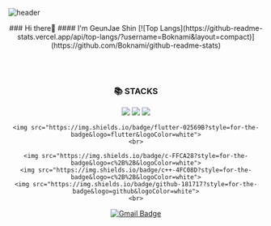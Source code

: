 ![header](https://capsule-render.vercel.app/api?type=wave&color=&height=150&section=header&text=&fontSize=10)

<div align = "center">
### Hi there👋
#### I'm GeunJae Shin
[![Top Langs](https://github-readme-stats.vercel.app/api/top-langs/?username=Boknami&layout=compact)](https://github.com/Boknami/github-readme-stats)

<br/><br/>

<div align=center><h3>📚 STACKS</h3></div>

<div align=center> 
    <img src="https://img.shields.io/badge/html5-E34F26?style=for-the-badge&logo=html5&logoColor=white"> 
    <img src="https://img.shields.io/badge/css-1572B6?style=for-the-badge&logo=css3&logoColor=white"> 
    <img src="https://img.shields.io/badge/bootstrap-7952B3?style=for-the-badge&logo=bootstrap&logoColor=white">
    <br>

    <img src="https://img.shields.io/badge/flutter-02569B?style=for-the-badge&logo=flutter&logoColor=white">
    <br>

    <img src="https://img.shields.io/badge/c-FFCA28?style=for-the-badge&logo=c%2B%2B&logoColor=white">
    <img src="https://img.shields.io/badge/c++-4FC08D?style=for-the-badge&logo=c%2B%2B&logoColor=white">
    <img src="https://img.shields.io/badge/github-181717?style=for-the-badge&logo=github&logoColor=white">
    <br>
  </div>
  
[![Gmail Badge](https://img.shields.io/badge/Gmail-d14836?style=flat-square&logo=Gmail&logoColor=white&link=mailto:khw11044@gmail.com)](mailto:shin75492@gmail.com)
